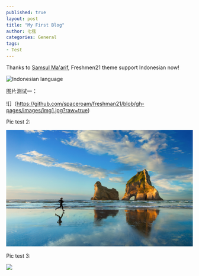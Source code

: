 ```yaml
---
published: true
layout: post
title: "My First Blog"
author: 七弦
categories: General
tags:
- Test
---
```


Thanks to [Samsul Ma'arif](https://github.com/samsulmaarif), Freshmen21 theme support Indonesian now!

![Indonesian language](https://i.imgur.com/DnErT0U.png)

图片测试一：

![]（https://github.com/spaceroam/freshman21/blob/gh-pages/images/img1.jpg?raw=true)

Pic test 2:

![](https://raw.githubusercontent.com/spaceroam/freshman21/gh-pages/images/img1.jpg)

Pic test 3:

![]({{site.baseurl}}/images/img1.jpg)
